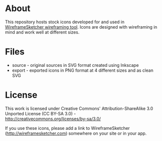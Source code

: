 # About

This repository hosts stock icons developed for and used in [WireframeSketcher wireframing tool](http://wireframesketcher.com). Icons are designed with wireframing in mind and work well at different sizes.

# Files

* source - original sources in SVG format created using Inkscape
* export - exported icons in PNG format at 4 different sizes and as clean SVG

# License

This work is licensed under Creative Commons' Attribution-ShareAlike 3.0 Unported License (CC BY-SA 3.0) - http://creativecommons.org/licenses/by-sa/3.0/

If you use these icons, please add a link to WireframeSketcher (http://wireframesketcher.com) somewhere on your site or in your app.